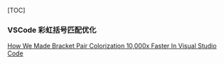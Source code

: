 [TOC]

### VSCode 彩虹括号匹配优化

[How We Made Bracket Pair Colorization 10,000x Faster In Visual Studio Code](https://code.visualstudio.com/blogs/2021/09/29/bracket-pair-colorization)

### 